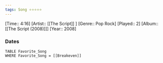 ```yaml
---
tags: Song ⭐⭐⭐⭐⭐ 
---
```

[Time:: 4:16]
[Artist:: [[The Script]] ]
[Genre:: Pop Rock]
[Played:: 2]
[Album:: [[The Script (2008)]]]
[Year:: 2008]
### Dates
````dataview
TABLE Favorite_Song
WHERE Favorite_Song = [[Breakeven]]
````